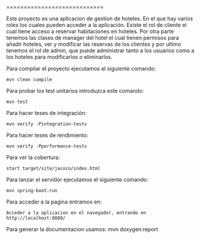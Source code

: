 ============================

Este proyecto es una aplicacion de gestion de hoteles. En el que hay varios roles los cuales pueden acceder a la aplicación. Existe el rol de cliente el cual tiene acceso a reservar habitaciones en hoteles. Por otra parte tenemos las clases de manager del hotel el cual tienen permisos para añadir hoteles, ver y modificar las reservas de los clientes y por ultimo tenemos el rol de admin, que puede administrar tanto a los usuarios como a los hoteles para modificarlos o eliminarlos.

Para compilar el proyecto ejecutamos el siguiente comando:

    mvn clean compile
      

Para probar los test unitarios introduzca este comando:

    mvn test

Para hacer teses de integración:

    mvn verify -Pintegration-tests
    
Para hacer teses de rendimiento:

    mvn verify -Pperformance-tests

Para ver la cobertura:

    start target/site/jacoco/index.html
    
Para lanzar el servidor ejecutamos el siguiente comando:

    mvn spring-boot:run

Para acceder a la pagina entramos en:

    Acceder a la aplicacion en el navegador, entrando en http://localhost:8080/

Para generar la documentacion usamos:
mvn doxygen:report

